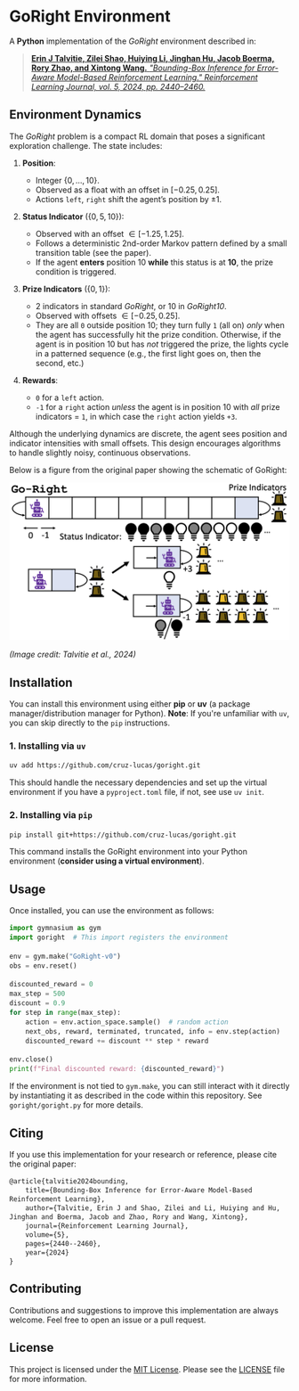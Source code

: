 # GoRight Environment

A **Python** implementation of the *GoRight* environment described in:

> [**Erin J Talvitie, Zilei Shao, Huiying Li, Jinghan Hu, Jacob Boerma, Rory Zhao, and Xintong Wang.**
> *"Bounding-Box Inference for Error-Aware Model-Based Reinforcement Learning." Reinforcement Learning Journal, vol. 5, 2024, pp. 2440–2460.* ](https://rlj.cs.umass.edu/2024/papers/Paper356.html)

## Environment Dynamics

The *GoRight* problem is a compact RL domain that poses a significant exploration challenge. The state includes:

1. **Position**:  
   - Integer $\{0, \dots, 10\}$.  
   - Observed as a float with an offset in $[-0.25, 0.25]$.  
   - Actions `left`, `right` shift the agent’s position by $\pm 1$.

2. **Status Indicator** ($\{0,5,10\}$):  
   - Observed with an offset $\in [-1.25,1.25]$.  
   - Follows a deterministic 2nd-order Markov pattern defined by a small transition table (see the paper).  
   - If the agent **enters** position 10 **while** this status is at **10**, the prize condition is triggered.

3. **Prize Indicators** ($\{0,1\}$):  
   - 2 indicators in standard *GoRight*, or 10 in *GoRight10*.  
   - Observed with offsets $\in[-0.25,0.25]$.  
   - They are all `0` outside position 10; they turn fully `1` (all on) *only* when the agent has successfully hit the prize condition. Otherwise, if the agent is in position 10 but has *not* triggered the prize, the lights cycle in a patterned sequence (e.g., the first light goes on, then the second, etc.)  

4. **Rewards**:  
   - `0` for a `left` action.  
   - `-1` for a `right` action *unless* the agent is in position 10 with *all* prize indicators = `1`, in which case the `right` action yields `+3`.  

Although the underlying dynamics are discrete, the agent sees position and indicator intensities with small offsets. This design encourages algorithms to handle slightly noisy, continuous observations.

Below is a figure from the original paper showing the schematic of GoRight:

![GoRight Environment](docs/img/go-right.png)

_(Image credit: Talvitie et al., 2024)_

## Installation

You can install this environment using either **pip** or **uv** (a package manager/distribution manager for Python).
**Note**: If you're unfamiliar with `uv`, you can skip directly to the `pip` instructions.

### 1. Installing via `uv`

   ```bash
   uv add https://github.com/cruz-lucas/goright.git
   ```
   This should handle the necessary dependencies and set up the virtual environment if you have a `pyproject.toml` file, if not, see use `uv init`.

### 2. Installing via `pip`

   ```bash
   pip install git+https://github.com/cruz-lucas/goright.git
   ```
   This command installs the GoRight environment into your Python environment (**consider using a virtual environment**).

## Usage

Once installed, you can use the environment as follows:

```python
import gymnasium as gym
import goright  # This import registers the environment

env = gym.make("GoRight-v0")
obs = env.reset()

discounted_reward = 0
max_step = 500
discount = 0.9
for step in range(max_step):
    action = env.action_space.sample()  # random action
    next_obs, reward, terminated, truncated, info = env.step(action)
    discounted_reward += discount ** step * reward

env.close()
print(f"Final discounted reward: {discounted_reward}")
```

If the environment is not tied to `gym.make`, you can still interact with it directly by instantiating it as described in the code within this repository. See `goright/goright.py` for more details.

## Citing

If you use this implementation for your research or reference, please cite the original paper:

```
@article{talvitie2024bounding,
    title={Bounding-Box Inference for Error-Aware Model-Based Reinforcement Learning},
    author={Talvitie, Erin J and Shao, Zilei and Li, Huiying and Hu, Jinghan and Boerma, Jacob and Zhao, Rory and Wang, Xintong},
    journal={Reinforcement Learning Journal},
    volume={5},
    pages={2440--2460},
    year={2024}
}
```

## Contributing

Contributions and suggestions to improve this implementation are always welcome. Feel free to open an issue or a pull request.

## License

This project is licensed under the [MIT License](LICENSE). Please see the [LICENSE](LICENSE) file for more information.
